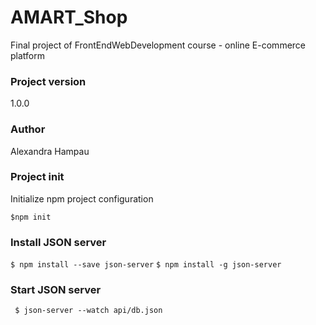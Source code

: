 # AMART_Shop
Final project of FrontEndWebDevelopment course - online E-commerce platform

### Project version
1.0.0

### Author

Alexandra Hampau
### Project init
 Initialize npm project configuration

`$npm init`

### Install JSON server

`$ npm install --save json-server`
`$ npm install -g json-server`

### Start JSON server
` $ json-server --watch api/db.json`